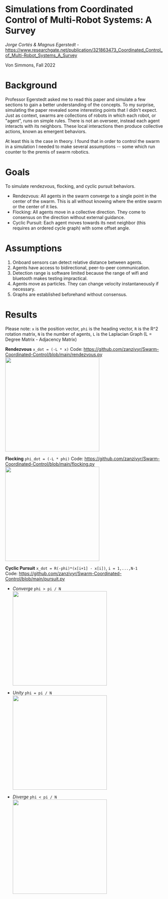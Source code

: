 # Simulations from Coordinated Control of Multi-Robot Systems: A Survey
_Jorge Cortés &amp; Magnus Egerstedt_ - https://www.researchgate.net/publication/321863473_Coordinated_Control_of_Multi-Robot_Systems_A_Survey

Von Simmons, Fall 2022

# Background
Professor Egerstedt asked me to read this paper and simulate a few sections to gain a better understanding of the concepts. To my surprise, simulating the paper revealed some interesting points that I didn't expect. Just as context, swarms are collections of robots in which each robot, or "agent", runs on simple rules. There is not an overseer, instead each agent interacts with its neighbors. These local interactions then produce collective actions, known as emergent behaviors.

At least this is the case in theory. I found that in order to control the swarm in a simulation I needed to make several assumptions -- some which run counter to the premis of swarm robotics.

# Goals
To simulate rendezvous, flocking, and cyclic pursuit behaviors.
- Rendezvous: All agents in the swarm converge to a single point in the center of the swarm. This is all without knowing where the entire swarm or the center of it lies.
- Flocking: All agents move in a collective direction. They come to consensus on the direction without external guidance.
- Cyclic Pursuit: Each agent moves towards its next neighbor (this requires an ordered cycle graph) with some offset angle.

# Assumptions
1. Onboard sensors can detect relative distance between agents.
2. Agents have access to bidirectional, peer-to-peer communication.
3. Detection range is software limited because the range of wifi and bluetooth makes testing impractical.
4. Agents move as particles. They can change velocity instantaneously if necessary.
5. Graphs are established beforehand without consensus.

# Results

Please note: `x` is the position vector, `phi` is the heading vector, `R` is the R^2 rotation matrix, `N` is the number of agents, `L` is the Laplacian Graph (L = Degree Matrix - Adjacency Matrix) 

**Rendezvous** `x_dot = (-L * x)`
Code: https://github.com/zanzivyr/Swarm-Coordinated-Control/blob/main/rendezvous.py
<br /><img src="https://github.com/zanzivyr/Swarm-Coordinated-Control/blob/main/results/rendezvous.png" width=300 />

**Flocking** `phi_dot = (-L * phi)`
Code: https://github.com/zanzivyr/Swarm-Coordinated-Control/blob/main/flocking.py
<br /><img src="https://github.com/zanzivyr/Swarm-Coordinated-Control/blob/main/results/Screenshot%202022-10-24%20224551.png" width=300 />

**Cyclic Pursuit** `x_dot = R(-phi)*(x[i+1] - x[i])`, `i = 1,...,N-1`
<br />Code: https://github.com/zanzivyr/Swarm-Coordinated-Control/blob/main/pursuit.py

- _Converge_ `phi > pi / N`
<br /><img src="https://github.com/zanzivyr/Swarm-Coordinated-Control/blob/main/results/cyclic_converge.png" width=300 />

- _Unity_ `phi = pi / N`
<br /><img src="https://github.com/zanzivyr/Swarm-Coordinated-Control/blob/main/results/cyclic_unity.png" width=300 />

- _Diverge_ `phi < pi / N`
<br /><img src="https://github.com/zanzivyr/Swarm-Coordinated-Control/blob/main/results/cyclic_diverge.png" width=300 />


